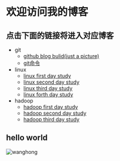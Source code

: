 # 欢迎访问我的博客
## 点击下面的链接将进入对应博客
- git
	- [github blog bulid(just a picture)](https://wanghong1994.github.io/git/blog)
	- [git命令](https://wanghong1994.github.io/git/git)
- linux
	- [linux first day study](https://wanghong1994.github.io/linuxstudy/firstdaystudylinux)
	- [linux second day study](https://wanghong1994.github.io/linuxstudy/secondday)
	- [linux third day study](https://wanghong1994.github.io/linuxstudy/thirddaystudy)
	- [linux forth day study](https://wanghong1994.github.io/linuxstudy/forthdaystudy)
- hadoop
	- [hadoop first day study](https://wanghong1994.github.io/hadoopstudy/hadoop-firstday-study)
	- [hadoop second day study](https://wanghong1994.github.io/hadoopstudy/hadoop-secondday-study)
	- [hadoop third day study](https://wanghong1994.github.io/hadoopstudy/hadoop-thirdday-study)
## hello world
![wanghong](https://upload-images.jianshu.io/upload_images/14466054-45eba05cdfd45232.png?imageMogr2/auto-orient/strip%7CimageView2/2/w/1240)